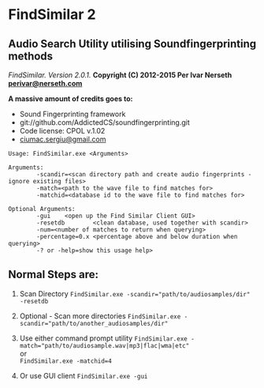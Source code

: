 # FindSimilar 2
## Audio Search Utility utilising Soundfingerprinting methods

*FindSimilar. Version 2.0.1.*
**Copyright (C) 2012-2015 Per Ivar Nerseth perivar@nerseth.com**

**A massive amount of credits goes to:**
* Sound Fingerprinting framework
* git://github.com/AddictedCS/soundfingerprinting.git
* Code license: CPOL v.1.02
* ciumac.sergiu@gmail.com

```
Usage: FindSimilar.exe <Arguments>

Arguments:
        -scandir=<scan directory path and create audio fingerprints - ignore existing files>
        -match=<path to the wave file to find matches for>
        -matchid=<database id to the wave file to find matches for>

Optional Arguments:
        -gui    <open up the Find Similar Client GUI>
        -resetdb        <clean database, used together with scandir>
        -num=<number of matches to return when querying>
        -percentage=0.x <percentage above and below duration when querying>
        -? or -help=show this usage help>
```

Normal Steps are:
-----------------
1. Scan Directory
   `FindSimilar.exe -scandir="path/to/audiosamples/dir" -resetdb`   

2. Optional - Scan more directories
   `FindSimilar.exe -scandir="path/to/another_audiosamples/dir"`   

3. Use either command prompt utility
   `FindSimilar.exe -match="path/to/audiosample.wav|mp3|flac|wma|etc"`   
   or   
   `FindSimilar.exe -matchid=4`   

4. Or use GUI client
   `FindSimilar.exe -gui`   
